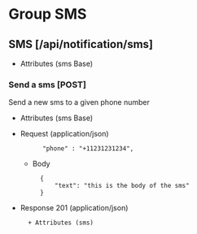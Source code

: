 # Group SMS

## SMS [/api/notification/sms]

+ Attributes (sms Base)

### Send a sms [POST]
Send a new sms to a given phone number

+ Attributes (sms Base)

+ Request (application/json)

            "phone" : "+11231231234",
    + Body

            {
                "text": "this is the body of the sms"
            }

+ Response 201 (application/json)

        + Attributes (sms)
